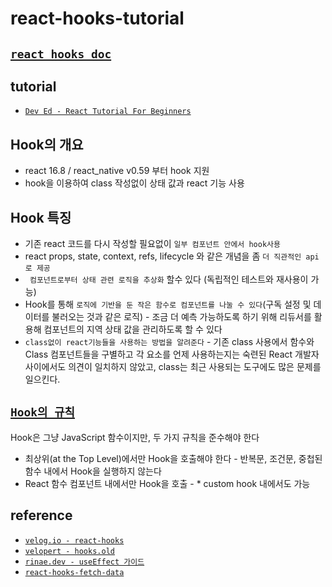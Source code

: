 # react-hooks-tutorial

## [`react hooks doc`](https://ko.reactjs.org/docs/hooks-intro.html) 

## tutorial
* [`Dev Ed - React Tutorial For Beginners`](https://www.youtube.com/watch?v=dGcsHMXbSOA)

## Hook의 개요 
* react 16.8 / react_native v0.59 부터 hook 지원
* hook을 이용하여 class 작성없이 상태 값과 react 기능 사용

## Hook 특징
* 기존 react 코드를 다시 작성할 필요없이 `일부 컴포넌트 안에서 hook사용`
* react props, state, context, refs, lifecycle 와 같은 개념을 좀 `더 직관적인 api로 제공`
* ` 컴포넌트로부터 상태 관련 로직을 추상화` 할수 있다 (독립적인 테스트와 재사용이 가능)
* Hook를 통해 `로직에 기반을 둔 작은 함수로 컴포넌트를 나눌 수 있다`(구독 설정 및 데이터를 불러오는 것과 같은 로직)  - 조금 더 예측 가능하도록 하기 위해 리듀서를 활용해 컴포넌트의 지역 상태 값을 관리하도록 할 수 있다
* `class없이 react기능들을 사용하는 방법을 알려준다` - 기존 class 사용에서 함수와 Class 컴포넌트들을 구별하고 각 요소를 언제 사용하는지는 숙련된 React 개발자 사이에서도 의견이 일치하지 않았고, class는 최근 사용되는 도구에도 많은 문제를 일으킨다.

## [`Hook의 규칙`](https://ko.reactjs.org/docs/hooks-rules.html)

Hook은 그냥 JavaScript 함수이지만, 두 가지 규칙을 준수해야 한다 
* 최상위(at the Top Level)에서만 Hook을 호출해야 한다 - 반복문, 조건문, 중첩된 함수 내에서 Hook을 실행하지 않는다
* React 함수 컴포넌트 내에서만 Hook을 호출 - * custom hook 내에서도 가능

## reference
* [`velog.io - react-hooks`](https://velog.io/@velopert/react-hooks)
* [`velopert - hooks.old`](https://gist.github.com/velopert/a94290c448162b99ad374631e376963c)
* [`rinae.dev - useEffect 가이드`](https://rinae.dev/posts/a-complete-guide-to-useeffect-ko)
* [`react-hooks-fetch-data`](https://www.robinwieruch.de/react-hooks-fetch-data)
